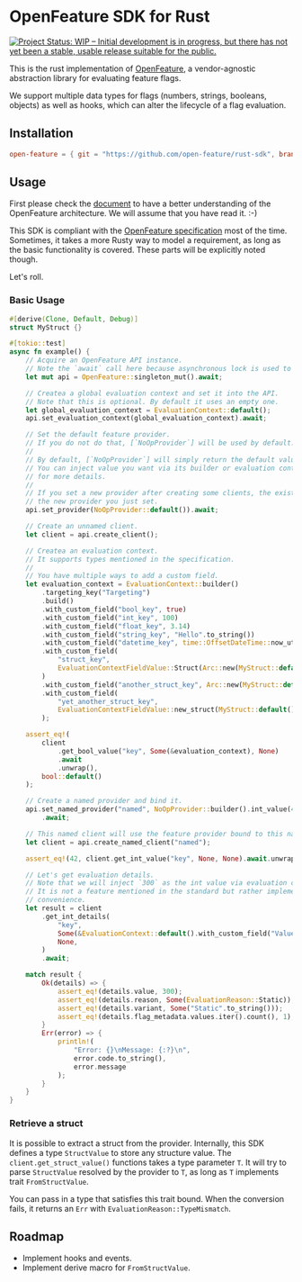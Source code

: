 # OpenFeature SDK for Rust

[![Project Status: WIP – Initial development is in progress, but there has not yet been a stable, usable release suitable for the public.](https://www.repostatus.org/badges/latest/wip.svg)](https://www.repostatus.org/#wip)

This is the rust implementation of [OpenFeature](https://openfeature.dev), a vendor-agnostic abstraction library for evaluating feature flags.

We support multiple data types for flags (numbers, strings, booleans, objects) as well as hooks, which can alter the lifecycle of a flag evaluation.

## Installation

```toml
open-feature = { git = "https://github.com/open-feature/rust-sdk", branch = "main" }
```

## Usage

First please check the [document](https://openfeature.dev/docs/reference/intro) to have a better understanding of the OpenFeature architecture. We will assume that you have read it. :-)

This SDK is compliant with the [OpenFeature specification](https://openfeature.dev/specification/) most of the time. Sometimes, it takes a more Rusty way to model a requirement, as long as the basic functionality is covered. These parts will be explicitly noted though.

Let's roll.

### Basic Usage

```rust
#[derive(Clone, Default, Debug)]
struct MyStruct {}

#[tokio::test]
async fn example() {
    // Acquire an OpenFeature API instance.
    // Note the `await` call here because asynchronous lock is used to guarantee thread safety.
    let mut api = OpenFeature::singleton_mut().await;

    // Createa a global evaluation context and set it into the API.
    // Note that this is optional. By default it uses an empty one.
    let global_evaluation_context = EvaluationContext::default();
    api.set_evaluation_context(global_evaluation_context).await;

    // Set the default feature provider.
    // If you do not do that, [`NoOpProvider`] will be used by default.
    //
    // By default, [`NoOpProvider`] will simply return the default value of each type.
    // You can inject value you want via its builder or evaluation context. See its document
    // for more details.
    //
    // If you set a new provider after creating some clients, the existing clients will pick up
    // the new provider you just set.
    api.set_provider(NoOpProvider::default()).await;

    // Create an unnamed client.
    let client = api.create_client();

    // Createa an evaluation context.
    // It supports types mentioned in the specification.
    //
    // You have multiple ways to add a custom field.
    let evaluation_context = EvaluationContext::builder()
        .targeting_key("Targeting")
        .build()
        .with_custom_field("bool_key", true)
        .with_custom_field("int_key", 100)
        .with_custom_field("float_key", 3.14)
        .with_custom_field("string_key", "Hello".to_string())
        .with_custom_field("datetime_key", time::OffsetDateTime::now_utc())
        .with_custom_field(
            "struct_key",
            EvaluationContextFieldValue::Struct(Arc::new(MyStruct::default())),
        )
        .with_custom_field("another_struct_key", Arc::new(MyStruct::default()))
        .with_custom_field(
            "yet_another_struct_key",
            EvaluationContextFieldValue::new_struct(MyStruct::default()),
        );

    assert_eq!(
        client
            .get_bool_value("key", Some(&evaluation_context), None)
            .await
            .unwrap(),
        bool::default()
    );

    // Create a named provider and bind it.
    api.set_named_provider("named", NoOpProvider::builder().int_value(42).build())
        .await;

    // This named client will use the feature provider bound to this name.
    let client = api.create_named_client("named");

    assert_eq!(42, client.get_int_value("key", None, None).await.unwrap());

    // Let's get evaluation details.
    // Note that we will inject `300` as the int value via evaluation context.
    // It is not a feature mentioned in the standard but rather implemented for the
    // convenience.
    let result = client
        .get_int_details(
            "key",
            Some(&EvaluationContext::default().with_custom_field("Value", 300)),
            None,
        )
        .await;

    match result {
        Ok(details) => {
            assert_eq!(details.value, 300);
            assert_eq!(details.reason, Some(EvaluationReason::Static));
            assert_eq!(details.variant, Some("Static".to_string()));
            assert_eq!(details.flag_metadata.values.iter().count(), 1);
        }
        Err(error) => {
            println!(
                "Error: {}\nMessage: {:?}\n",
                error.code.to_string(),
                error.message
            );
        }
    }
}
```

### Retrieve a struct

It is possible to extract a struct from the provider. Internally, this SDK defines a type `StructValue` to store any structure value. The `client.get_struct_value()` functions takes a type parameter `T`. It will try to parse `StructValue` resolved by the provider to `T`, as long as `T` implements trait `FromStructValue`.

You can pass in a type that satisfies this trait bound. When the conversion fails, it returns an `Err` with `EvaluationReason::TypeMismatch`.

## Roadmap

* Implement hooks and events.
* Implement derive macro for `FromStructValue`.
